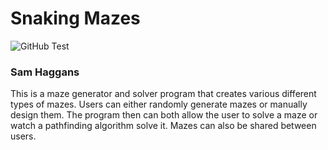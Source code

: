 # Snaking Mazes
![GitHub Test](https://github.com/samhaggans/snaking-mazes/actions/workflows/python-test.yml/badge.svg?branch=master)
### Sam Haggans
This is a maze generator and solver program that creates various different types of mazes. Users can either randomly generate mazes or manually design them. The program then can both allow the user to solve a maze or watch a pathfinding algorithm solve it. Mazes can also be shared between users.
